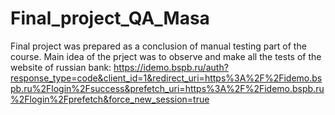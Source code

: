 # Final_project_QA_Masa
Final project was prepared as a conclusion of manual testing part of the course.
Main idea of the prject was to observe and make all the tests of the website of russian bank: https://idemo.bspb.ru/auth?response_type=code&client_id=1&redirect_uri=https%3A%2F%2Fidemo.bspb.ru%2Flogin%2Fsuccess&prefetch_uri=https%3A%2F%2Fidemo.bspb.ru%2Flogin%2Fprefetch&force_new_session=true
